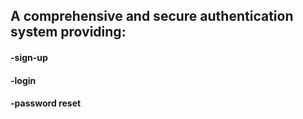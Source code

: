 ## A comprehensive and secure authentication system providing:
#### -sign-up 
#### -login 
#### -password reset

